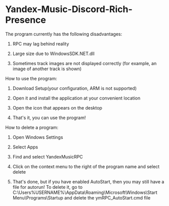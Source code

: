 # Yandex-Music-Discord-Rich-Presence
The program currently has the following disadvantages:

1. RPC may lag behind reality

2. Large size due to WindowsSDK.NET.dll

3. Sometimes track images are not displayed correctly (for example, an image of another track is shown)


How to use the program:

1. Download Setup(your configuration, ARM is not supported)

2. Open it and install the application at your convenient location

3. Open the icon that appears on the desktop

4. That's it, you can use the program!

How to delete a program:

1. Open Windows Settings

2. Select Apps

3. Find and select YandexMusicRPC

4. Click on the context menu to the right of the program name and select delete

5. That's done, but if you have enabled AutoStart, then you may still have a file for autorun! To delete it, go to C:\Users\%USERNAME%\AppData\Roaming\Microsoft\Windows\Start Menu\Programs\Startup and delete the ymRPC_AutoStart.cmd file

